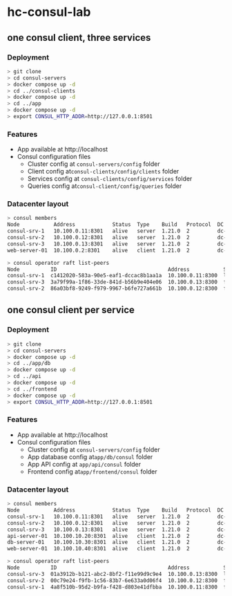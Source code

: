 # hc-consul-lab

## one consul client, three services

### Deployment

```sh
> git clone 
> cd consul-servers
> docker compose up -d
> cd ../consul-clients
> docker compose up -d
> cd ../app
> docker compose up -d
> export CONSUL_HTTP_ADDR=http://127.0.0.1:8501
```

### Features

 - App available at http://localhost
 - Consul configuration files
   - Cluster config at `consul-servers/config` folder
   - Client config at`consul-clients/config/clients` folder
   - Services config at `consul-clients/config/services` folder
   - Queries config at`consul-client/config/queries` folder

### Datacenter layout

```sh
> consul members
Node           Address            Status  Type    Build   Protocol  DC         Partition  Segment
consul-srv-1   10.100.0.11:8301   alive   server  1.21.0  2         dc-docker  default    <all>
consul-srv-2   10.100.0.12:8301   alive   server  1.21.0  2         dc-docker  default    <all>
consul-srv-3   10.100.0.13:8301   alive   server  1.21.0  2         dc-docker  default    <all>
web-server-01  10.100.0.2:8301    alive   client  1.21.0  2         dc-docker  default    <default>

> consul operator raft list-peers                             
Node          ID                                    Address           State     Voter  RaftProtocol  Commit Index  Trails Leader By
consul-srv-1  c1412020-583a-90e5-eaf1-dccac8b1aa1a  10.100.0.11:8300  leader    true   3             41            -
consul-srv-3  3a79f99a-1f86-33de-841d-b56b9e404e06  10.100.0.13:8300  follower  true   3             41            0 commits
consul-srv-2  86a03bf8-9249-f979-9967-b6fe727a661b  10.100.0.12:8300  follower  true   3             41            0 commits

```

## one consul client per service


### Deployment

```sh
> git clone
> cd consul-servers
> docker compose up -d
> cd ../app/db
> docker compose up -d
> cd ../api
> docker compose up -d
> cd ../frontend
> docker compose up -d
> export CONSUL_HTTP_ADDR=http://127.0.0.1:8501
```

### Features

 - App available at http://localhost
 - Consul configuration files
   - Cluster config at `consul-servers/config` folder
   - App database config at`app/db/consul` folder
   - App API config at `app/api/consul` folder
   - Frontend config at`app/frontend/consul` folder

### Datacenter layout

```sh
> consul members          
Node           Address            Status  Type    Build   Protocol  DC         Partition  Segment
consul-srv-1   10.100.0.11:8301   alive   server  1.21.0  2         dc-docker  default    <all>
consul-srv-2   10.100.0.12:8301   alive   server  1.21.0  2         dc-docker  default    <all>
consul-srv-3   10.100.0.13:8301   alive   server  1.21.0  2         dc-docker  default    <all>
api-server-01  10.100.10.20:8301  alive   client  1.21.0  2         dc-docker  default    <default>
db-server-01   10.100.10.30:8301  alive   client  1.21.0  2         dc-docker  default    <default>
web-server-01  10.100.10.40:8301  alive   client  1.21.0  2         dc-docker  default    <default>

> consul operator raft list-peers
Node          ID                                    Address           State     Voter  RaftProtocol  Commit Index  Trails Leader By
consul-srv-3  01a3912b-b121-abc2-8bf2-f11e99d9c9e4  10.100.0.13:8300  leader    true   3             84            -
consul-srv-2  00c79e24-f9fb-1c56-83b7-6e633a0d06f4  10.100.0.12:8300  follower  true   3             84            0 commits
consul-srv-1  4a8f510b-95d2-b9fa-f428-d803e41dfbba  10.100.0.11:8300  follower  true   3             84            0 commits
```

